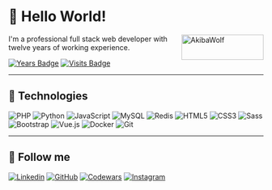 # 🐺 Hello World!

<a href="https://akibawolf.github.io" target="_blank"><img src="https://akibawolf.com/images/logo-akibawolf-grey.png" alt="AkibaWolf" align="right" width="162" height="50" /></a>

I'm a professional full stack web developer with twelve years of working experience.

[![Years Badge](https://badges.pufler.dev/years/AkibaWolf)](https://badges.pufler.dev/years/AkibaWolf)
[![Visits Badge](https://badges.pufler.dev/visits/AkibaWolf/AkibaWolf)](https://badges.pufler.dev/visits/AkibaWolf/AkibaWolf)

<hr>

## 🚀 Technologies

![PHP](https://img.shields.io/badge/-PHP-white?style=flat&logo=php)
![Python](https://img.shields.io/badge/-Python-white?style=flat&logo=python)
![JavaScript](https://img.shields.io/badge/-JavaScript-white?style=flat&logo=javascript)
![MySQL](https://img.shields.io/badge/-MySQL-white?style=flat&logo=mysql)
![Redis](https://img.shields.io/badge/-Redis-white?style=flat&logo=redis)
![HTML5](https://img.shields.io/badge/-HTML5-white?style=flat&logo=html5&logoColor=E34F26)
![CSS3](https://img.shields.io/badge/-CSS3-white?style=flat&logo=css3&logoColor=1572B6)
![Sass](https://img.shields.io/badge/-Sass-white?style=flat&logo=sass&logoColor=1572B6)
![Bootstrap](https://img.shields.io/badge/-Bootstrap-white?style=flat&logo=bootstrap&logoColor=563D7C)
![Vue.js](https://img.shields.io/badge/-Vue.js-white?style=flat&logo=vue.js)
![Docker](https://img.shields.io/badge/Docker-white?style=flat&logo=docker)
![Git](https://img.shields.io/badge/-Git-white?style=flat&logo=git)

<hr>

## 🔗 Follow me

[![Linkedin](https://img.shields.io/badge/-LinkedIn-0077b5?style=flat&logo=linkedin&logoColor=white&link=https://www.linkedin.com/in/dmitriy-ustinov/)](https://www.linkedin.com/in/dmitriy-ustinov/)
[![GitHub](https://img.shields.io/badge/-GitHub-4078c0?style=flat&logo=github&logoColor=white&link=https://github.com/AkibaWolf/)](https://github.com/AkibaWolf/)
[![Codewars](https://img.shields.io/badge/-Codewars-b1361e?style=flat&logo=codewars&logoColor=white&link=https://www.codewars.com/users/AkibaWolf/)](https://www.codewars.com/users/AkibaWolf/)
[![Instagram](https://img.shields.io/badge/-Instagram-c13584?style=flat&logo=instagram&logoColor=white&link=https://www.instagram.com/akibawolf/)](https://www.instagram.com/akibawolf/)
